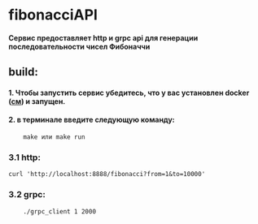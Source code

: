 # fibonacciAPI

#### Сервис предоставляет http и grpc api для генерации последовательности чисел Фибоначчи
## build:
#### 1. Чтобы запустить сервис убедитесь, что у вас установлен docker ([см](https://www.docker.com)) и запущен.
#### 2. в терминале введите следующую команду:
		make или make run
### 3.1 http: 
	curl 'http://localhost:8888/fibonacci?from=1&to=10000'
### 3.2 grpc: 
		./grpc_client 1 2000

